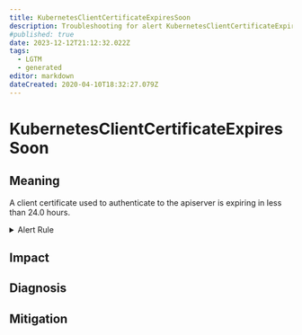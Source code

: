 ```yaml
---
title: KubernetesClientCertificateExpiresSoon
description: Troubleshooting for alert KubernetesClientCertificateExpiresSoon
#published: true
date: 2023-12-12T21:12:32.022Z
tags: 
  - LGTM
  - generated
editor: markdown
dateCreated: 2020-04-10T18:32:27.079Z
---
```


# KubernetesClientCertificateExpiresSoon

## Meaning
[//]: # "Short paragraph that explains what the alert means"
A client certificate used to authenticate to the apiserver is expiring in less than 24.0 hours.

<details>
  <summary>Alert Rule</summary>

{{% rule "kubernetes/kubestate-exporter.yml" "KubernetesClientCertificateExpiresSoon" %}}

<!-- Rule when generated

```yaml
alert: KubernetesClientCertificateExpiresSoon
expr: apiserver_client_certificate_expiration_seconds_count{job="apiserver"} > 0 and histogram_quantile(0.01, sum by (job, le) (rate(apiserver_client_certificate_expiration_seconds_bucket{job="apiserver"}[5m]))) < 24*60*60
for: 0m
labels:
    severity: critical
annotations:
    summary: Kubernetes client certificate expires soon (instance {{ $labels.instance }})
    description: |-
        A client certificate used to authenticate to the apiserver is expiring in less than 24.0 hours.
          VALUE = {{ $value }}
          LABELS = {{ $labels }}
    runbook: https://github.com/srerun/prometheus-alerts/blob/main/content/runbooks/kubestate-exporter/KubernetesClientCertificateExpiresSoon.md

```

-->

</details>


## Impact
[//]: # "What could / will happen if the alert is not addressed"



## Diagnosis
[//]: # "Steps to take to identify the cause of the problem"



## Mitigation
[//]: # "The steps necessary to resolve the alert"
